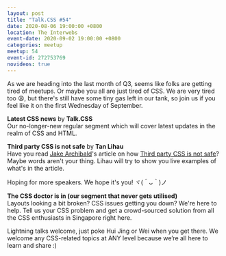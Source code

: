 ```yaml
---
layout: post
title: "Talk.CSS #54"
date: 2020-08-06 19:00:00 +0800
location: The Interwebs
event-date: 2020-09-02 19:00:00 +0800
categories: meetup
meetup: 54
event-id: 272753769
novideos: true
---
```

As we are heading into the last month of Q3, seems like folks are getting tired of meetups. Or maybe you all are just tired of CSS. We are very tired too <span class="o-emoji" role="img" tabindex="0" aria-label="weary face">&#x1F629;</span>, but there's still have some tiny gas left in our tank, so join us if you feel like it on the first Wednesday of September.

**Latest CSS news** by **Talk.CSS**  
Our no-longer-new regular segment which will cover latest updates in the realm of CSS and HTML.

**Third party CSS is not safe** by **Tan Lihau**  
Have you read [Jake Archibald](https://twitter.com/jaffathecake)'s article on how [Third party CSS is not safe](https://jakearchibald.com/2018/third-party-css-is-not-safe/)? Maybe words aren't your thing. Lihau will try to show you live examples of what's in the article.

Hoping for more speakers. We hope it's you! <span class="o-kaomoji">ヾ(＾ᴗ＾)ノ</span>

**The CSS doctor is in (our segment that never gets utilised)**  
Layouts looking a bit broken? CSS issues getting you down? We're here to help. Tell us your CSS problem and get a crowd-sourced solution from all the CSS enthusiasts in Singapore right here.

Lightning talks welcome, just poke Hui Jing or Wei when you get there. We welcome any CSS-related topics at ANY level because we’re all here to learn and share :)

